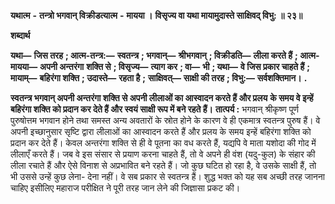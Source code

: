  **यथात्म** **-** **तन्त्रो भगवान् विक्रीडत्यात्म** **-** **मायया ।** **विसृज्य वा यथा मायामुदास्ते साक्षिवद् विभु: ॥ २३॥** 

**शब्दार्थ** 

**यथा—** **जिस तरह** **; आत्म-तन्त्र:—** **स्वतन्त्र** **; भगवान्—** **श्रीभगवान्** **; विक्रीडति—** **लीला करते हैं** **; आत्म-मायया—** **अपनी अन्तरंगा** **शक्ति से** **; विसृज्य—** **त्याग कर** **; वा—** **भी** **; यथा—** **वे जिस प्रकार चाहते हैं** **; मायाम्—** **बहिरंगा शक्ति** **; उदास्ते—** **रहता है** **;** **साक्षिवत्—** **साक्षी की तरह** **; विभु:—** **सर्वशक्तिमान।** **.** 

**स्वतन्त्र भगवान् अपनी अन्तरंगा शक्ति से अपनी लीलाओं का आस्वादन करते हैं और प्रलय** **के समय वे इन्हें बहिरंगा शक्ति को प्रदान कर देते हैं और स्वयं साक्षी रूप में बने रहते हैं।** **तात्पर्य :** भगवान् श्रीकृष्ण पूर्ण पुरुषोत्तम भगवान होने तथा समस्त अन्य अवतारों के स्रोत होने के कारण वे ही एकमात्र स्वतन्त्र पुरुष हैं। वे अपनी इच्छानुसार सृष्टि द्वारा लीलाओं का आस्वादन करते हैं और प्रलय के समय इन्हें बहिरंगा शक्ति को प्रदान कर देते हैं। केवल अन्तरंगा शक्ति से ही वे पूतना का वध करते हैं, यद्यपि वे माता यशोदा की गोद में लीलाएँ करते हैं। जब वे इस संसार से प्रयाण करना चाहते हैं, तो वे अपने ही वंश (यदु-कुल) के संहार की लीला रचाते हैं और ऐसे विनाश से अप्रभावित बने रहते हैं। जो कुछ घटित हो रहा है, वे उसके साक्षी हैं, तो भी उससे उन्हें कुछ लेना- देना नहीं। वे सब प्रकार से स्वतन्त्र हैं। शुद्ध भक्त को यह सब अच्छी तरह जानना चाहिए इसीलिए महाराज परीक्षित ने पूरी तरह जान लेने की जिज्ञासा प्रकट की। 